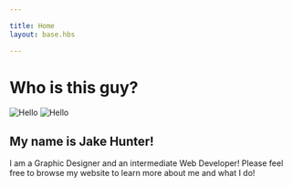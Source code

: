 ```yaml
---

title: Home
layout: base.hbs

---
```

# Who is this guy?
![Hello](/img/pic1.jpg)
![Hello](/img/pic2.JPG)
## My name is Jake Hunter!
I am a Graphic Designer and an intermediate Web Developer! Please feel free to browse my website to learn more about me and what I do!